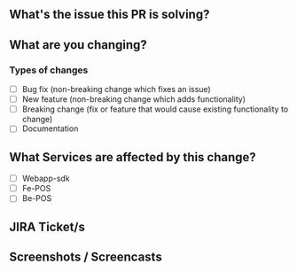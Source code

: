 ## What's the issue this PR is solving?
<!--
Description of why the changes in this PR were created
-->

## What are you changing?
<!--
Description of the code changes happening
-->

### Types of changes
- [ ] Bug fix (non-breaking change which fixes an issue)
- [ ] New feature (non-breaking change which adds functionality)
- [ ] Breaking change (fix or feature that would cause existing functionality to change)
- [ ] Documentation 

## What Services are affected by this change?
- [ ] Webapp-sdk
- [ ] Fe-POS
- [ ] Be-POS

## JIRA Ticket/s
<!--
A link to the JIRA Ticket that this PR is addressing
-->

## Screenshots / Screencasts
<!--
A link to the screenshots or screencasts of the changes in this PR
-->

